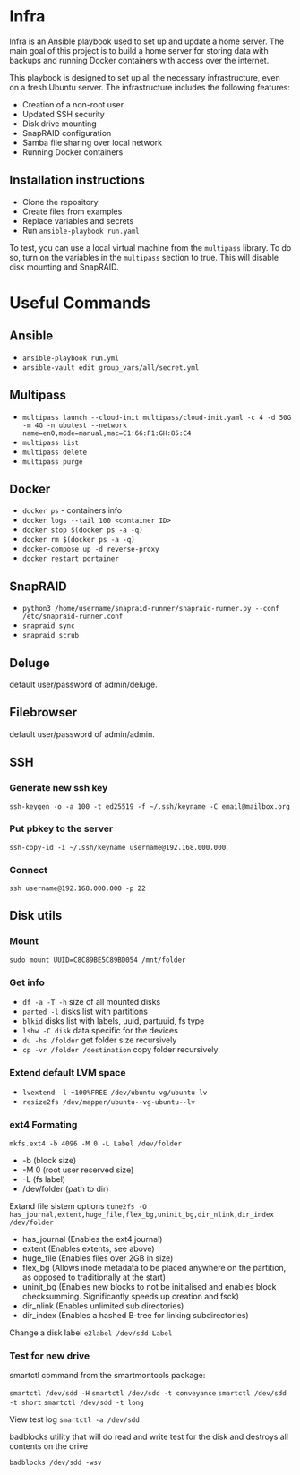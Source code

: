 # Infra
  Infra is an Ansible playbook used to set up and update a home server. The main goal of this project is to build a home server for storing data with backups and running Docker containers with access over the internet.

  This playbook is designed to set up all the necessary infrastructure, even on a fresh Ubuntu server. The infrastructure includes the following features:
  - Creation of a non-root user
  - Updated SSH security
  - Disk drive mounting
  - SnapRAID configuration
  - Samba file sharing over local network
  - Running Docker containers

## Installation instructions
  - Clone the repository
  - Create files from examples
  - Replace variables and secrets
  - Run `ansible-playbook run.yaml`

  To test, you can use a local virtual machine from the `multipass` library. To do so, turn on the variables in the `multipass` section to true. This will disable disk mounting and SnapRAID.

# Useful Commands

## Ansible
  - `ansible-playbook run.yml`
  - `ansible-vault edit group_vars/all/secret.yml`

## Multipass
  - `multipass launch --cloud-init multipass/cloud-init.yaml -c 4 -d 50G -m 4G -n ubutest --network name=en0,mode=manual,mac=C1:66:F1:GH:85:C4`
  - `multipass list`
  - `multipass delete`
  - `multipass purge`

## Docker
  - `docker ps` - containers info
  - `docker logs --tail 100 <container ID>`
  - `docker stop $(docker ps -a -q)`
  - `docker rm $(docker ps -a -q)`
  - `docker-compose up -d reverse-proxy`
  - `docker restart portainer`


## SnapRAID
  - `python3 /home/username/snapraid-runner/snapraid-runner.py --conf /etc/snapraid-runner.conf`
  - `snapraid sync`
  - `snapraid scrub`


## Deluge
  default user/password of admin/deluge.


## Filebrowser
  default user/password of admin/admin.


## SSH

### Generate new ssh key
  `ssh-keygen -o -a 100 -t ed25519 -f ~/.ssh/keyname -C email@mailbox.org`

### Put pbkey to the server
  `ssh-copy-id -i ~/.ssh/keyname username@192.168.000.000`

### Connect
  `ssh username@192.168.000.000 -p 22`


## Disk utils

### Mount
  `sudo mount UUID=C8C89BE5C89BD054 /mnt/folder`

### Get info
  - `df -a -T -h` size of all mounted disks
  - `parted -l` disks list with partitions
  - `blkid` disks list with labels, uuid, partuuid, fs type
  - `lshw -C disk` data specific for the devices
  - `du -hs /folder` get folder size recursively
  - `cp -vr /folder /destination` copy folder recursively

### Extend default LVM space
  - `lvextend -l +100%FREE /dev/ubuntu-vg/ubuntu-lv`
  - `resize2fs /dev/mapper/ubuntu--vg-ubuntu--lv`

### ext4 Formating
  `mkfs.ext4 -b 4096 -M 0 -L Label /dev/folder`

  - -b (block size)
  - -M 0 (root user reserved size)
  - -L (fs label)
  - /dev/folder (path to dir)

  Extand file sistem options
  `tune2fs -O has_journal,extent,huge_file,flex_bg,uninit_bg,dir_nlink,dir_index /dev/folder`

  - has_journal (Enables the ext4 journal)
  - extent (Enables extents, see above)
  - huge_file (Enables files over 2GB in size)
  - flex_bg (Allows inode metadata to be placed anywhere on the partition, as opposed to traditionally at the start)
  - uninit_bg (Enables new blocks to not be initialised and enables block checksumming. Significantly speeds up creation and fsck)
  - dir_nlink (Enables unlimited sub directories)
  - dir_index (Enables a hashed B-tree for linking subdirectories)

  Change a disk label
  `e2label /dev/sdd Label`

### Test for new drive
  smartctl command from the smartmontools package:

  `smartctl /dev/sdd -H`
  `smartctl /dev/sdd -t conveyance`
  `smartctl /dev/sdd -t short`
  `smartctl /dev/sdd -t long`

  View test log
  `smartctl -a /dev/sdd`

  badblocks utility that will do read and write test for the disk and destroys all contents on the drive

  `badblocks /dev/sdd -wsv`